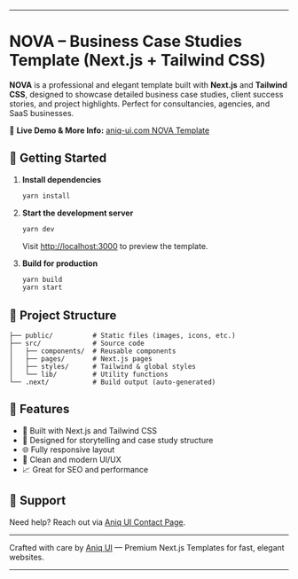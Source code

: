  
---

# NOVA – Business Case Studies Template (Next.js + Tailwind CSS)

**NOVA** is a professional and elegant template built with **Next.js** and **Tailwind CSS**, designed to showcase detailed business case studies, client success stories, and project highlights. Perfect for consultancies, agencies, and SaaS businesses.

🔗 **Live Demo & More Info:** [aniq-ui.com NOVA Template](https://www.aniq-ui.com/en/templates/business-case-studies-nextjs-template)

## 🚀 Getting Started

1. **Install dependencies**

   ```sh
   yarn install
   ```

2. **Start the development server**

   ```sh
   yarn dev
   ```

   Visit [http://localhost:3000](http://localhost:3000) to preview the template.

3. **Build for production**

   ```sh
   yarn build
   yarn start
   ```

## 🧠 Project Structure

```
├── public/          # Static files (images, icons, etc.)
├── src/             # Source code
│   ├── components/  # Reusable components
│   ├── pages/       # Next.js pages
│   ├── styles/      # Tailwind & global styles
│   └── lib/         # Utility functions
└── .next/           # Build output (auto-generated)
```

## 🌟 Features

* 🧾 Built with Next.js and Tailwind CSS
* 🧠 Designed for storytelling and case study structure
* 🌐 Fully responsive layout
* 🎨 Clean and modern UI/UX
* 📈 Great for SEO and performance

## 💬 Support

Need help? Reach out via [Aniq UI Contact Page](https://www.aniq-ui.com/#contact).

---

Crafted with care by [Aniq UI](https://www.aniq-ui.com) — Premium Next.js Templates for fast, elegant websites.

---

 

